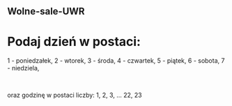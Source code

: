 ## Wolne-sale-UWR

# Podaj dzień w postaci:
1 - poniedzałek,
2 - wtorek,
3 - środa,
4 - czwartek,
5 - piątek,
6 - sobota,
7 - niedziela,

<br>

oraz godzinę w postaci liczby: 1, 2, 3, ... 22, 23
